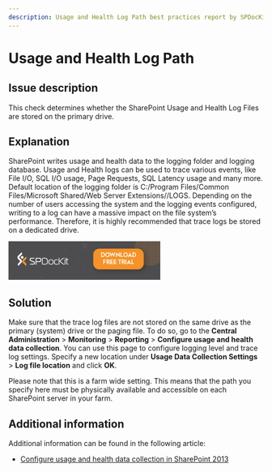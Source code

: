 ```yaml
---
description: Usage and Health Log Path best practices report by SPDocKit determines whether the SharePoint Usage and Health Log Files are stored on the primary drive.
---
```


# Usage and Health Log Path

## Issue description

This check determines whether the SharePoint Usage and Health Log Files are stored on the primary drive.

## Explanation

SharePoint writes usage and health data to the logging folder and logging database. Usage and Health logs can be used to trace various events, like File I/O, SQL I/O usage, Page Requests, SQL Latency usage and many more. Default location of the logging folder is C:/Program Files/Common Files/Microsoft Shared/Web Server Extensions//LOGS. Depending on the number of users accessing the system and the logging events configured, writing to a log can have a massive impact on the file system’s performance. Therefore, it is highly recommended that trace logs be stored on a dedicated drive.

[![Download SPDocKit](../.gitbook/assets/spdockit_download.png)](http://bit.ly/2US0Zna)

## Solution

Make sure that the trace log files are not stored on the same drive as the primary \(system\) drive or the paging file. To do so, go to the **Central Administration** &gt; **Monitoring** &gt; **Reporting** &gt; **Configure usage and health data collection**. You can use this page to configure logging level and trace log settings. Specify a new location under **Usage Data Collection Settings** &gt; **Log file location** and click **OK**.

Please note that this is a farm wide setting. This means that the path you specify here must be physically available and accessible on each SharePoint server in your farm.

## Additional information

Additional information can be found in the following article:

* [Configure usage and health data collection in SharePoint 2013](https://technet.microsoft.com/en-us/library/ee663480.aspx)

